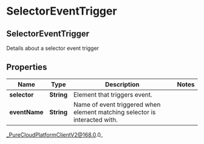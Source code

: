 # SelectorEventTrigger

## SelectorEventTrigger
Details about a selector event trigger

## Properties

|Name | Type | Description | Notes|
|------------ | ------------- | ------------- | -------------|
| **selector** | **String** | Element that triggers event. | |
| **eventName** | **String** | Name of event triggered when element matching selector is interacted with. | |



_PureCloudPlatformClientV2@168.0.0_
